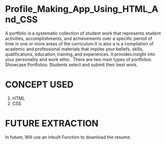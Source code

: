 # Profile_Making_App_Using_HTML_And_CSS

A portfolio is a systematic collection of student work that represents student activities, accomplishments, and achievements over a specific period of time in one or more areas of the curriculum.It is also a is a compilation of academic and professional materials that implies your beliefs, skills, qualifications, education, training, and experiences. It provides insight into your personality and work ethic.  There are two main types of portfolios: Showcase Portfolios: Students select and submit their best work.   

# CONCEPT USED
1. HTML
2. CSS

# FUTURE EXTRACTION

In future, Will use an inbuilt Function to download the resume.
